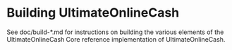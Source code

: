 Building UltimateOnlineCash
================

See doc/build-*.md for instructions on building the various
elements of the UltimateOnlineCash Core reference implementation of UltimateOnlineCash.
